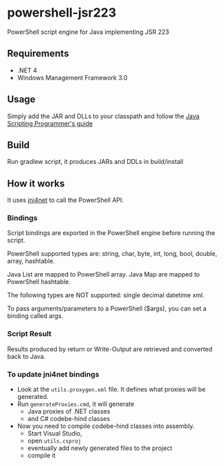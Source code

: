 # powershell-jsr223

PowerShell script engine for Java implementing JSR 223

## Requirements

* .NET 4
* Windows Management Framework 3.0

## Usage

Simply add the JAR and DLLs to your classpath and follow the [Java Scripting Programmer's guide](http://docs.oracle.com/javase/6/docs/technotes/guides/scripting/programmer_guide/index.html)

## Build

Run gradlew script, it produces JARs and DDLs in build/install

## How it works

It uses [jni4net](https://github.com/jni4net/jni4net) to call the PowerShell API.

### Bindings

Script bindings are exported in the PowerShell engine before running the script.

PowerShell supported types are: string, char, byte, int, long, bool, double, array, hashtable.

Java List are mapped to PowerShell array.
Java Map are mapped to PowerShell hashtable.

The following types are NOT supported: single decimal datetime xml.

To pass arguments/parameters to a PowerShell ($args), you can set a binding called args.

### Script Result

Results produced by return or Write-Output are retrieved and converted back to Java.

### To update jni4net bindings

* Look at the `utils.proxygen.xml` file. It defines what proxies will be generated.
* Run `generateProxies.cmd`, it will generate
    * Java proxies of .NET classes
    * and C# codebe-hind classes
* Now you need to compile codebe-hind classes into assembly.
    * Start Visual Studio,
    * open `utils.csproj`
    * eventually add newly generated files to the project
    * compile it
